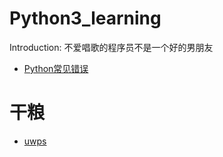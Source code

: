 # Python3_learning

Introduction: 不爱唱歌的程序员不是一个好的男朋友

* [Python常见错误](https://github.com/zysxm/zysxm.github.io/blob/master/Python.3.X.md)

# 干粮
  * [uwps](https://github.com/zysxm/zhangyu_collections/blob/master/uwps.md)
